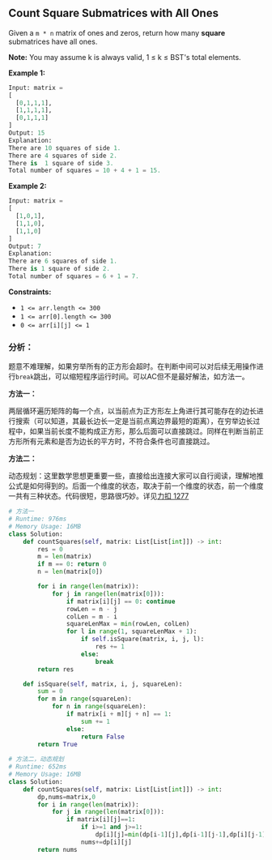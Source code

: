 ## Count Square Submatrices with All  Ones

Given a `m * n` matrix of ones and zeros, return how many **square** submatrices have all ones.

**Note:**
You may assume k is always valid, 1 ≤ k ≤ BST's total elements.

**Example 1:**

```python
Input: matrix =
[
  [0,1,1,1],
  [1,1,1,1],
  [0,1,1,1]
]
Output: 15
Explanation: 
There are 10 squares of side 1.
There are 4 squares of side 2.
There is  1 square of side 3.
Total number of squares = 10 + 4 + 1 = 15.
```

**Example 2:**

```python
Input: matrix = 
[
  [1,0,1],
  [1,1,0],
  [1,1,0]
]
Output: 7
Explanation: 
There are 6 squares of side 1.  
There is 1 square of side 2. 
Total number of squares = 6 + 1 = 7.
```

**Constraints:**

- `1 <= arr.length <= 300`
- `1 <= arr[0].length <= 300`
- `0 <= arr[i][j] <= 1`

### **分析：**

题意不难理解，如果穷举所有的正方形会超时。在判断中间可以对后续无用操作进行`break`跳出，可以缩短程序运行时间。可以AC但不是最好解法，如方法一。

**方法一：**

两层循环遍历矩阵的每一个点，以当前点为正方形左上角进行其可能存在的边长进行搜索（可以知道，其最长边长一定是当前点离边界最短的距离），在穷举边长过程中，如果当前长度不能构成正方形，那么后面可以直接跳过。同样在判断当前正方形所有元素和是否为边长的平方时，不符合条件也可直接跳过。

**方法二：**

动态规划：这里数学思想更重要一些，直接给出连接大家可以自行阅读，理解地推公式是如何得到的。后面一个维度的状态，取决于前一个维度的状态，前一个维度一共有三种状态。代码很短，思路很巧妙。详见[力扣 1277](https://leetcode-cn.com/problems/count-square-submatrices-with-all-ones/solution/tong-ji-quan-wei-1-de-zheng-fang-xing-zi-ju-zhen-2/)

```python
# 方法一
# Runtime: 976ms
# Memory Usage: 16MB
class Solution:
    def countSquares(self, matrix: List[List[int]]) -> int:
        res = 0
        m = len(matrix)
        if m == 0: return 0
        n = len(matrix[0])

        for i in range(len(matrix)):
            for j in range(len(matrix[0])):
                if matrix[i][j] == 0: continue
                rowLen = n - j
                colLen = m - i
                squareLenMax = min(rowLen, colLen)
                for l in range(1, squareLenMax + 1):
                    if self.isSquare(matrix, i, j, l):
                        res += 1
                    else:
                        break
        return res

    def isSquare(self, matrix, i, j, squareLen):
        sum = 0
        for m in range(squareLen):
            for n in range(squareLen):
                if matrix[i + m][j + n] == 1:
                    sum += 1
                else:
                    return False
        return True
            
# 方法二，动态规划
# Runtime: 652ms
# Memory Usage: 16MB
class Solution:
    def countSquares(self, matrix: List[List[int]]) -> int:
        dp,nums=matrix,0
        for i in range(len(matrix)):
            for j in range(len(matrix[0])):
                if matrix[i][j]==1:
                    if i>=1 and j>=1:
                        dp[i][j]=min(dp[i-1][j],dp[i-1][j-1],dp[i][j-1])+1
                    nums+=dp[i][j]
        return nums
```


